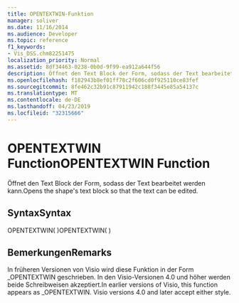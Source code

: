```yaml
---
title: OPENTEXTWIN-Funktion
manager: soliver
ms.date: 11/16/2014
ms.audience: Developer
ms.topic: reference
f1_keywords:
- Vis_DSS.chm82251475
localization_priority: Normal
ms.assetid: 8df34463-0238-0b0d-9f99-ea912a644f56
description: Öffnet den Text Block der Form, sodass der Text bearbeitet werden kann.
ms.openlocfilehash: f182943b8ef01ff78c2f606cd0f925110ce83fef
ms.sourcegitcommit: 8fe462c32b91c87911942c188f3445e85a54137c
ms.translationtype: MT
ms.contentlocale: de-DE
ms.lasthandoff: 04/23/2019
ms.locfileid: "32315666"
---
```

# <a name="opentextwin-function"></a><span data-ttu-id="80005-103">OPENTEXTWIN Function</span><span class="sxs-lookup"><span data-stu-id="80005-103">OPENTEXTWIN Function</span></span>

<span data-ttu-id="80005-104">Öffnet den Text Block der Form, sodass der Text bearbeitet werden kann.</span><span class="sxs-lookup"><span data-stu-id="80005-104">Opens the shape's text block so that the text can be edited.</span></span>
  
## <a name="syntax"></a><span data-ttu-id="80005-105">Syntax</span><span class="sxs-lookup"><span data-stu-id="80005-105">Syntax</span></span>

<span data-ttu-id="80005-106">OPENTEXTWIN( )</span><span class="sxs-lookup"><span data-stu-id="80005-106">OPENTEXTWIN( )</span></span>
  
## <a name="remarks"></a><span data-ttu-id="80005-107">Bemerkungen</span><span class="sxs-lookup"><span data-stu-id="80005-107">Remarks</span></span>

<span data-ttu-id="80005-p101">In früheren Versionen von Visio wird diese Funktion in der Form _OPENTEXTWIN geschrieben. In den Visio-Versionen 4.0 und höher werden beide Schreibweisen akzeptiert.</span><span class="sxs-lookup"><span data-stu-id="80005-p101">In earlier versions of Visio, this function appears as _OPENTEXTWIN. Visio versions 4.0 and later accept either style.</span></span> 
  

